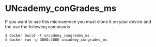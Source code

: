 # UNcademy_conGrades_ms

If you want to use this microservice you must clone it on your device and the use the following commands

```
$ docker build -t uncademy_congrades_ms .
$ docker run -p 3000:3000 uncademy_congrades_ms
```
